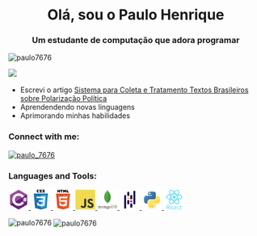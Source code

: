 <h1 align="center">Olá, sou o Paulo Henrique</h1>
<h3 align="center">Um estudante de computação que adora programar</h3>

<p align="left"> <img src="https://komarev.com/ghpvc/?username=paulo7676&label=Profile%20views&color=0e75b6&style=flat" alt="paulo7676" /> </p>

<img src="[[img_girl.jpg](https://tenor.com/view/calcifer-fire-fireplace-howls-moving-castle-gif-24430942)](https://c.tenor.com/IRsPgEwtpKkAAAAd/calcifer-fire.gif)" width="500" >

- Escrevi o artigo [Sistema para Coleta e Tratamento Textos Brasileiros sobre Polarização Política](https://doi.org/10.5753/sbsi.2021.15342)
- Aprendendendo novas linguagens
- Aprimorando minhas habilidades

<h3 align="left">Connect with me:</h3>
<p align="left">
<a href="https://instagram.com/paulo_7676" target="blank"><img align="center" src="https://raw.githubusercontent.com/rahuldkjain/github-profile-readme-generator/master/src/images/icons/Social/instagram.svg" alt="paulo_7676" height="30" width="40" /></a>
</p>

<h3 align="left">Languages and Tools:</h3>
<p align="left"> <a href="https://www.w3schools.com/cs/" target="_blank" rel="noreferrer"> <img src="https://raw.githubusercontent.com/devicons/devicon/master/icons/csharp/csharp-original.svg" alt="csharp" width="40" height="40"/> </a> <a href="https://www.w3schools.com/css/" target="_blank" rel="noreferrer"> <img src="https://raw.githubusercontent.com/devicons/devicon/master/icons/css3/css3-original-wordmark.svg" alt="css3" width="40" height="40"/> </a> <a href="https://www.w3.org/html/" target="_blank" rel="noreferrer"> <img src="https://raw.githubusercontent.com/devicons/devicon/master/icons/html5/html5-original-wordmark.svg" alt="html5" width="40" height="40"/> </a> <a href="https://developer.mozilla.org/en-US/docs/Web/JavaScript" target="_blank" rel="noreferrer"> <img src="https://raw.githubusercontent.com/devicons/devicon/master/icons/javascript/javascript-original.svg" alt="javascript" width="40" height="40"/> </a> <a href="https://www.mongodb.com/" target="_blank" rel="noreferrer"> <img src="https://raw.githubusercontent.com/devicons/devicon/master/icons/mongodb/mongodb-original-wordmark.svg" alt="mongodb" width="40" height="40"/> </a> <a href="https://pandas.pydata.org/" target="_blank" rel="noreferrer"> <img src="https://raw.githubusercontent.com/devicons/devicon/2ae2a900d2f041da66e950e4d48052658d850630/icons/pandas/pandas-original.svg" alt="pandas" width="40" height="40"/> </a> <a href="https://www.python.org" target="_blank" rel="noreferrer"> <img src="https://raw.githubusercontent.com/devicons/devicon/master/icons/python/python-original.svg" alt="python" width="40" height="40"/> </a> <a href="https://reactjs.org/" target="_blank" rel="noreferrer"> <img src="https://raw.githubusercontent.com/devicons/devicon/master/icons/react/react-original-wordmark.svg" alt="react" width="40" height="40"/> </a> </p>

<p><img align="left" src="https://github-readme-stats.vercel.app/api/top-langs?username=paulo7676&show_icons=true&locale=en&layout=compact" alt="paulo7676" /></p>

<p>&nbsp;<img align="center" src="https://github-readme-stats.vercel.app/api?username=paulo7676&show_icons=true&locale=en" alt="paulo7676" /></p>
